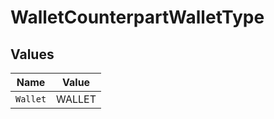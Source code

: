 # WalletCounterpartWalletType


## Values

| Name     | Value    |
| -------- | -------- |
| `Wallet` | WALLET   |